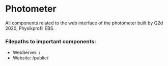 # Photometer
All components related to the web interface of the photometer built by Q2d 2020, Physikprofil EBS.

### Filepaths to important components:

* WebServer: /
* Website: /public/
